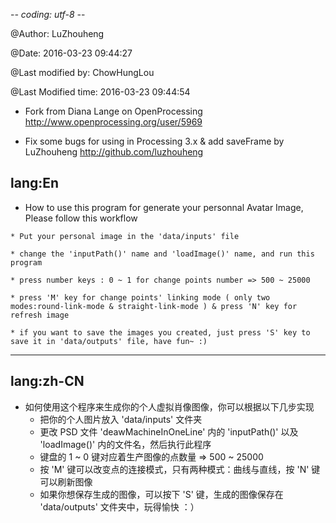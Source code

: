  -*- coding: utf-8 -*-
 
 @Author: LuZhouheng
 
 @Date:   2016-03-23 09:44:27
 
 @Last modified by:   ChowHungLou
 
 @Last Modified time: 2016-03-23 09:44:54

* Fork from Diana Lange on OpenProcessing http://www.openprocessing.org/user/5969 

* Fix some bugs for using in Processing 3.x & add saveFrame by LuZhouheng  http://github.com/luzhouheng 

## lang:En

   * How to use this program for generate your personnal Avatar Image, Please follow this workflow

	* Put your personal image in the 'data/inputs' file

	* change the 'inputPath()' name and 'loadImage()' name, and run this program

	* press number keys : 0 ~ 1 for change points number => 500 ~ 25000

	* press 'M' key for change points' linking mode ( only two modes:round-link-mode & straight-link-mode ) & press 'N' key for refresh image

	* if you want to save the images you created, just press 'S' key to save it in 'data/outputs' file, have fun~ :)

***

## lang:zh-CN

* 如何使用这个程序来生成你的个人虚拟肖像图像，你可以根据以下几步实现
	* 把你的个人图片放入 'data/inputs' 文件夹
	* 更改 PSD 文件 'deawMachineInOneLine' 内的 'inputPath()' 以及 'loadImage()' 内的文件名，然后执行此程序
	* 键盘的 1 ~ 0 键对应着生产图像的点数量 => 500 ~ 25000
	* 按 'M' 键可以改变点的连接模式，只有两种模式：曲线与直线，按 'N' 键可以刷新图像
	* 如果你想保存生成的图像，可以按下 'S' 键，生成的图像保存在 'data/outputs' 文件夹中，玩得愉快 ：）

